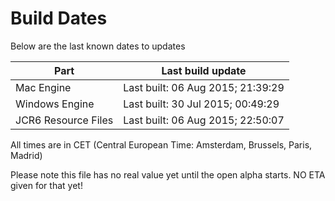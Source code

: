 # Build Dates

Below are the last known dates to updates

Part | Last build update
-----|-----
Mac Engine | Last built: 06 Aug 2015; 21:39:29
Windows Engine | Last built: 30 Jul 2015; 00:49:29
JCR6 Resource Files | Last built: 06 Aug 2015; 22:50:07
All times are in CET (Central European Time: Amsterdam, Brussels, Paris, Madrid)


Please note this file has no real value yet until the open alpha starts. NO ETA given for that yet!
